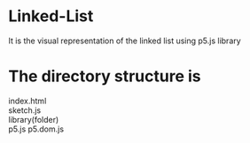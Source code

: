 # Linked-List
It is the visual representation of the linked list using p5.js library
# The directory structure is 
index.html </br>
sketch.js </br>
library(folder) </br>
  p5.js
  p5.dom.js
